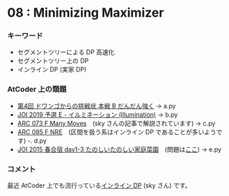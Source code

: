 # 08 : Minimizing Maximizer

### キーワード

- セグメントツリーによる DP 高速化
- セグメントツリー上の DP
- インライン DP (実家 DP)

### AtCoder 上の類題

- [第4回 ドワンゴからの挑戦状 本戦 B だんだん強く](https://beta.atcoder.jp/contests/dwacon2018-final-open/tasks/dwacon2018_final_b) -> a.py
- [JOI 2019 予選 E - イルミネーション (Illumination)](https://atcoder.jp/contests/joi2019yo/tasks/joi2019_yo_e) -> b.py
- [ARC 073 F Many Moves](https://atcoder.jp/contests/arc073/tasks/arc073_d)　(sky さんの記事で解説されています) -> c.py
- [ARC 085 F NRE](https://atcoder.jp/contests/arc085/tasks/arc085_d)　(区間を扱う系はインライン DP であることが多いようです) -. d.py
- [JOI 2015 春合宿 day1-3 たのしいたのしい家庭菜園](https://atcoder.jp/contests/joisc2015/tasks/joisc2015_c)　(問題は[ここ](https://www.ioi-jp.org/camp/2015/2015-sp-tasks/2015-sp-d1.pdf)) -> e.py

### コメント

最近 AtCoder 上でも流行っている[インライン DP](http://topcoder.g.hatena.ne.jp/skyaozora/20171212/1513084670) (sky さん) です。